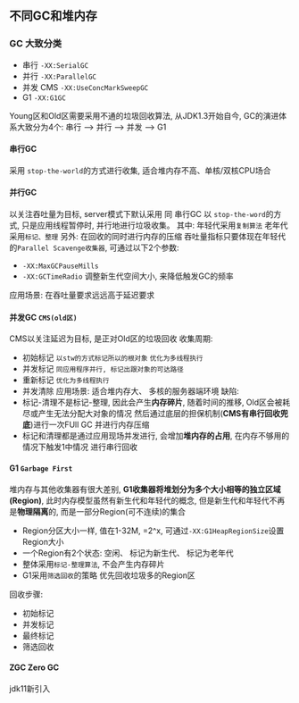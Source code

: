 ## 不同GC和堆内存

### GC 大致分类

- 串行 `-XX:SerialGC`
- 并行 `-XX:ParallelGC`
- 并发 CMS `-XX:UseConcMarkSweepGC`
- G1 `-XX:G1GC`

Young区和Old区需要采用不通的垃圾回收算法, 从JDK1.3开始自今, GC的演进体系大致分为4个: 串行 --> 并行 --> 并发 --> G1

#### 串行GC

采用 `stop-the-world`的方式进行收集, 适合堆内存不高、单核/双核CPU场合

#### 并行GC
以关注吞吐量为目标, server模式下默认采用
同 串行GC 以 `stop-the-word`的方式, 只是应用线程暂停时, 并行地进行垃圾收集。
其中:
年轻代采用`复制算法`
老年代采用`标记、整理`
另外:
在回收的同时进行内存的压缩
吞吐量指标只要体现在年轻代的`Parallel Scavenge收集器`, 可通过以下2个参数:
- `-XX:MaxGCPauseMills`
- `-XX:GCTimeRadio`
调整新生代空间大小, 来降低触发GC的频率

应用场景:
在吞吐量要求远远高于延迟要求

#### 并发GC `CMS(old区)`
CMS以关注延迟为目标, 是正对Old区的垃圾回收
收集周期:
- 初始标记 `以stw的方式标记所以的根对象` `优化为多线程执行`
- 并发标记 `同应用程序并行, 标记出跟对象的可达路径`
- 重新标记 `优化为多线程执行`
- 并发清除
应用场景:
适合堆内存大、 多核的服务器端环境
缺陷:
- 标记-清理不是标记-整理, 因此会产生**内存碎片**, 随着时间的推移, Old区会被耗尽或产生无法分配大对象的情况 然后通过底层的担保机制(**CMS有串行回收兜底**)进行一次FUll GC 并进行内存压缩
- 标记和清理都是通过应用现场并发进行, 会增加**堆内存的占用**, 在内存不够用的情况下触发1中情况 进行串行回收

#### G1 `Garbage First`
堆内存与其他收集器有很大差别, **G1收集器将堆划分为多个大小相等的独立区域(Region)**, 此时内存模型虽然有新生代和年轻代的概念, 但是新生代和年轻代不再是**物理隔离**的, 而是一部分Region(可不连续)的集合

- Region分区大小一样, 值在1-32M, =2^x, 可通过`-XX:G1HeapRegionSize`设置Region大小
- 一个Region有2个状态: 空闲、 标记为新生代、 标记为老年代
- 整体采用`标记-整理算法`, 不会产生内存碎片
- G1采用`筛选回收`的策略 优先回收垃圾多的Region区

回收步骤:
- 初始标记
- 并发标记
- 最终标记
- 筛选回收

#### ZGC Zero GC
jdk11新引入









